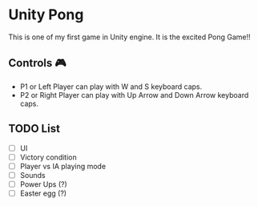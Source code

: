 # Unity Pong
This is one of my first game in Unity engine. It is the excited Pong Game!!

## Controls 🎮
- P1 or Left Player can play with W and S keyboard caps.
- P2 or Right Player can play with Up Arrow and Down Arrow keyboard caps.

## TODO List
- [ ] UI
- [ ] Victory condition
- [ ] Player vs IA playing mode
- [ ] Sounds
- [ ] Power Ups (?)
- [ ] Easter egg (?) 
